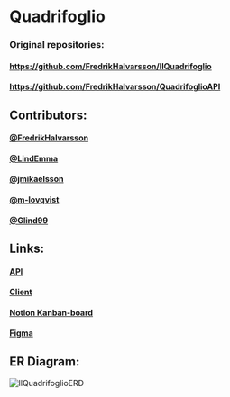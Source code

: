 # Quadrifoglio
### Original repositories:
#### https://github.com/FredrikHalvarsson/IlQuadrifoglio
#### https://github.com/FredrikHalvarsson/QuadrifoglioAPI

## Contributors:
#### [@FredrikHalvarsson](https://github.com/FredrikHalvarsson)
#### [@LindEmma](https://github.com/LindEmma)
#### [@jmikaelsson](https://github.com/jmikaelsson)
#### [@m-lovqvist](https://github.com/m-lovqvist)
#### [@Glind99](https://github.com/Glind99)

## Links:
#### [API](https://quadrifoglioapi.azurewebsites.net/swagger/)
#### [Client](https://ilquadrifoglio.azurewebsites.net)
#### [Notion Kanban-board](https://www.notion.so/1fa6dac445424626b7e05a102839b5c8?v=47dc457d306e47fd8bb47a3d70aa4e35)
#### [Figma](https://www.figma.com/design/m9UmkpYcfmCHzxvUuakpka/Untitled?node-id=0-1&m=dev)

## ER Diagram:
![IlQuadrifoglioERD](https://github.com/FredrikHalvarsson/Quadrifoglio/assets/144245906/6adc3a6f-69a9-42ee-9fb1-aaec105b17ec)

